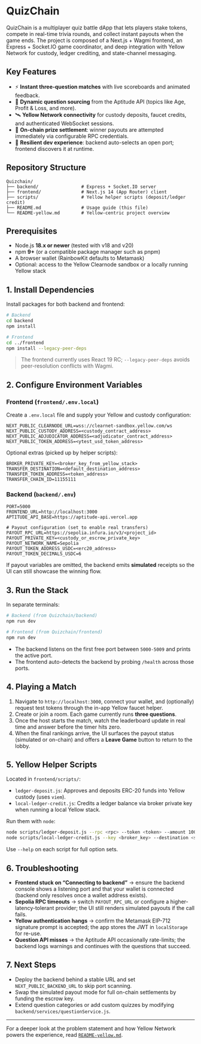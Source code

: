 # QuizChain

QuizChain is a multiplayer quiz battle dApp that lets players stake tokens, compete in real-time trivia rounds, and collect instant payouts when the game ends. The project is composed of a Next.js + Wagmi frontend, an Express + Socket.IO game coordinator, and deep integration with Yellow Network for custody, ledger crediting, and state-channel messaging.

## Key Features
- ⚡ **Instant three-question matches** with live scoreboards and animated feedback.
- 🧠 **Dynamic question sourcing** from the Aptitude API (topics like Age, Profit & Loss, and more).
- 🛰️ **Yellow Network connectivity** for custody deposits, faucet credits, and authenticated WebSocket sessions.
- 💸 **On-chain prize settlement**: winner payouts are attempted immediately via configurable RPC credentials.
- 🔌 **Resilient dev experience**: backend auto-selects an open port; frontend discovers it at runtime.

## Repository Structure
```
Quizchain/
├── backend/                # Express + Socket.IO server
├── frontend/               # Next.js 14 (App Router) client
├── scripts/                # Yellow helper scripts (deposit/ledger credit)
├── README.md               # Usage guide (this file)
└── README-yellow.md        # Yellow-centric project overview
```

## Prerequisites
- Node.js **18.x or newer** (tested with v18 and v20)
- npm **9+** (or a compatible package manager such as pnpm)
- A browser wallet (RainbowKit defaults to Metamask)
- Optional: access to the Yellow Clearnode sandbox or a locally running Yellow stack

## 1. Install Dependencies
Install packages for both backend and frontend:
```bash
# Backend
cd backend
npm install

# Frontend
cd ../frontend
npm install --legacy-peer-deps
```
> The frontend currently uses React 19 RC; `--legacy-peer-deps` avoids peer-resolution conflicts with Wagmi.

## 2. Configure Environment Variables
### Frontend (`frontend/.env.local`)
Create a `.env.local` file and supply your Yellow and custody configuration:
```
NEXT_PUBLIC_CLEARNODE_URL=wss://clearnet-sandbox.yellow.com/ws
NEXT_PUBLIC_CUSTODY_ADDRESS=<custody_contract_address>
NEXT_PUBLIC_ADJUDICATOR_ADDRESS=<adjudicator_contract_address>
NEXT_PUBLIC_TOKEN_ADDRESS=<ytest_usd_token_address>
```
Optional extras (picked up by helper scripts):
```
BROKER_PRIVATE_KEY=<broker_key_from_yellow_stack>
TRANSFER_DESTINATION=<default_destination_address>
TRANSFER_TOKEN_ADDRESS=<token_address>
TRANSFER_CHAIN_ID=11155111
```

### Backend (`backend/.env`)
```
PORT=5000
FRONTEND_URL=http://localhost:3000
APTITUDE_API_BASE=https://aptitude-api.vercel.app

# Payout configuration (set to enable real transfers)
PAYOUT_RPC_URL=https://sepolia.infura.io/v3/<project_id>
PAYOUT_PRIVATE_KEY=<custody_or_escrow_private_key>
PAYOUT_NETWORK_NAME=Sepolia
PAYOUT_TOKEN_ADDRESS_USDC=<erc20_address>
PAYOUT_TOKEN_DECIMALS_USDC=6
```
If payout variables are omitted, the backend emits **simulated** receipts so the UI can still showcase the winning flow.

## 3. Run the Stack
In separate terminals:
```bash
# Backend (from Quizchain/backend)
npm run dev

# Frontend (from Quizchain/frontend)
npm run dev
```
- The backend listens on the first free port between `5000-5009` and prints the active port.
- The frontend auto-detects the backend by probing `/health` across those ports.

## 4. Playing a Match
1. Navigate to `http://localhost:3000`, connect your wallet, and (optionally) request test tokens through the in-app Yellow faucet helper.
2. Create or join a room. Each game currently runs **three questions**.
3. Once the host starts the match, watch the leaderboard update in real time and answer before the timer hits zero.
4. When the final rankings arrive, the UI surfaces the payout status (simulated or on-chain) and offers a **Leave Game** button to return to the lobby.

## 5. Yellow Helper Scripts
Located in `frontend/scripts/`:
- `ledger-deposit.js`: Approves and deposits ERC-20 funds into Yellow custody (uses `viem`).
- `local-ledger-credit.js`: Credits a ledger balance via broker private key when running a local Yellow stack.

Run them with `node`:
```bash
node scripts/ledger-deposit.js --rpc <rpc> --token <token> --amount 100
node scripts/local-ledger-credit.js --key <broker_key> --destination <session_addr> --amount 50
```
Use `--help` on each script for full option sets.

## 6. Troubleshooting
- **Frontend stuck on “Connecting to backend”** → ensure the backend console shows a listening port and that your wallet is connected (backend only resolves once a wallet address exists).
- **Sepolia RPC timeouts** → switch `PAYOUT_RPC_URL` or configure a higher-latency-tolerant provider; the UI still renders simulated payouts if the call fails.
- **Yellow authentication hangs** → confirm the Metamask EIP-712 signature prompt is accepted; the app stores the JWT in `localStorage` for re-use.
- **Question API misses** → the Aptitude API occasionally rate-limits; the backend logs warnings and continues with the questions that succeed.

## 7. Next Steps
- Deploy the backend behind a stable URL and set `NEXT_PUBLIC_BACKEND_URL` to skip port scanning.
- Swap the simulated payout mode for full on-chain settlements by funding the escrow key.
- Extend question categories or add custom quizzes by modifying `backend/services/questionService.js`.

---
For a deeper look at the problem statement and how Yellow Network powers the experience, read [`README-yellow.md`](./README-yellow.md).
